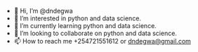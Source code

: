 - 👋 Hi, I’m @dndegwa
- 👀 I’m interested in python and data science.
- 🌱 I’m currently learning python and data science.
- 💞️ I’m looking to collaborate on python and data science.
- 📫 How to reach me +254721551612 or dndegwa@gmail.com

<!---
dndegwa/dndegwa is a ✨ special ✨ repository because its `README.md` (this file) appears on your GitHub profile.
You can click the Preview link to take a look at your changes.
--->
